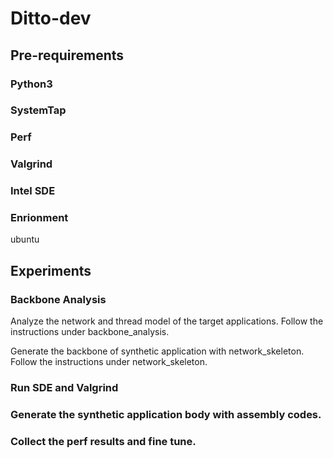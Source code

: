 # Ditto-dev

## Pre-requirements

### Python3

### SystemTap

### Perf

### Valgrind

### Intel SDE

### Enrionment
ubuntu

## Experiments

### Backbone Analysis

Analyze the network and thread model of the target applications. Follow the instructions under backbone_analysis.

Generate the backbone of synthetic application with network_skeleton. Follow the instructions under network_skeleton.

### Run SDE and Valgrind

### Generate the synthetic application body with assembly codes.

### Collect the perf results and fine tune.

